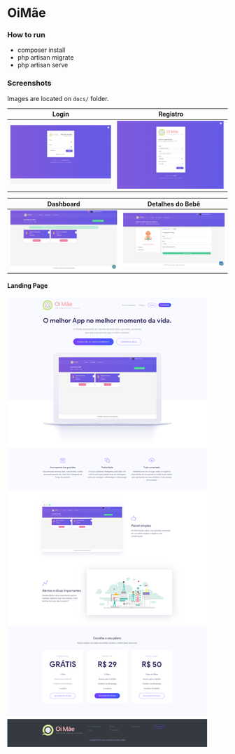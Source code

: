 # OiMãe

### How to run
- composer install
- php artisan migrate
- php artisan serve

### Screenshots

Images are located on `docs/` folder.

Login             |  Registro
:-------------------------:|:-------------------------:
![](https://github.com/guiassemany/oimae/blob/master/docs/login.png?raw=true)  |  ![](https://github.com/guiassemany/oimae/blob/master/docs/register.png?raw=true)

Dashboard             |  Detalhes do Bebê
:-------------------------:|:-------------------------:
![](https://github.com/guiassemany/oimae/blob/master/docs/dashboard.png?raw=true)  |  ![](https://github.com/guiassemany/oimae/blob/master/docs/baby-detail.png?raw=true)

#### Landing Page
![](https://github.com/guiassemany/oimae/blob/master/docs/landing.png?raw=true)
